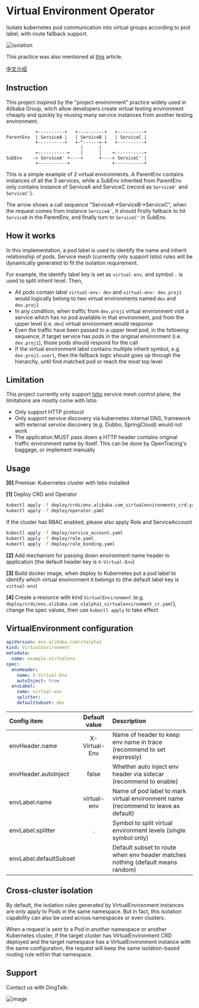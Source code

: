 Virtual Environment Operator
===========

Isolate kubernetes pod communication into virtual groups according to pod label, with route fallback support.

![isolation](https://rdc-incubators.oss-cn-beijing.aliyuncs.com/static/virtualenv/20200111163537.jpg)

This practice was also mentioned at [this](https://medium.com/hackernoon/lower-cost-with-higher-stability-how-do-we-manage-test-environments-at-alibaba-f7bd444ff6d2?) article.

[中文介绍](./README_CN.md)

## Instruction

This project inspired by the "project environment" practice widely used in Alibaba Group,
witch allow developers create virtual testing environment cheaply and quickly by reusing many service instances from
another testing environment.

```
           +----------+   +----------+   +----------+
ParentEnv  | ServiceA |   | ServiceB |   | ServiceC |
           +----------+   +-^------+-+   +----------+
                            |      |
           +-----------+    |      |    +-----------+
SubEnv    -> ServiceA' +----+      +----> ServiceC' |
           +-----------+                +-----------+
```

This is a simple example of 2 virtual environments. A ParentEnv contains instances of all the 3 services,
while a SubEnv inherited from ParentEnv only contains instance of ServiceA and ServiceC (record as `ServiceA'` and `ServiceC'`).

The arrow shows a call sequence "ServiceA->ServiceB->ServiceC", when the request comes from instance `ServiceA'`,
it should firstly fallback to hit `ServiceB` in the ParentEnv, and finally turn to `ServiceC'` in SubEnv.

## How it works

In this implementation, a pod label is used to identify the name and inherit relationship of pods.
Service mesh (currently only support Istio) rules will be dynamically generated to fit the isolation requirement.

For example, the identify label key is set as `virtual-env`, and symbol `.` is used to split inherit level. Then,

- All pods contain label `virtual-env: dev` and `virtual-env: dev.proj1` would logically belong to two virtual environments named `dev` and `dev.proj1`
- In any condition, when traffic from `dev.proj1` virtual environment visit a service which has no pod available in that environment, pod from the upper level (i.e. `dev`) virtual environment would response
- Even the traffic have been passed to a upper level pod, in the following sequence, if target service has pods in the original environment (i.e. `dev.proj1`), those pods should respond for the call
- If the virtual environment label contains multiple inherit symbol, e.g. `dev.proj1.user1`, then the fallback logic should goes up through the hierarchy, until find matched pod or reach the most top level

## Limitation

This project currently only support [Istio](http://istio.io) service mesh control plane, the limitations are mostly come with Istio.

- Only support HTTP protocol
- Only support service discovery via kubernetes internal DNS, framework with external service discovery (e.g. Dubbo, SpringCloud) would not work
- The application MUST pass down a HTTP header contains original traffic environment name by itself. This can be done by OpenTracing's baggage, or implement manually

## Usage

**[0]** Premise: Kubernetes cluster with Istio installed

**[1]** Deploy CRD and Operator

```bash
kubectl apply -f deploy/crds/env.alibaba.com_virtualenvironments_crd.yaml
kubectl apply -f deploy/operator.yaml
```

If the cluster has RBAC enabled, please also apply Role and ServiceAccount

```bash
kubectl apply -f deploy/service_account.yaml
kubectl apply -f deploy/role.yaml
kubectl apply -f deploy/role_binding.yaml
```

**[2]** Add mechanism for passing down environment name header in application (the default header key is `X-Virtual-Env`)

**[3]** Build docker image, when deploy to Kubernetes put a pod label to identify which virtual environment it belongs to (the default label key is `virtual-env`)

**[4]** Create a resource with kind `VirtualEnvironment` (e.g. `deploy/crds/env.alibaba.com_v1alpha1_virtualenvironment_cr.yaml`), change the spec values, then use `kubectl apply` to take effect

## VirtualEnvironment configuration

```yaml
apiVersion: env.alibaba.com/v1alpha1
kind: VirtualEnvironment
metadata:
  name: example-virtualenv
spec:
  envHeader:
    name: X-Virtual-Env
    autoInject: true
  envLabel:
    name: virtual-env
    splitter: .
    defaultSubset: dev
```

| Config item            | Default value | Description  |
| :--------              | :-----:       | :---- |
| envHeader.name         | X-Virtual-Env | Name of header to keep env name in trace (recommend to set expressly) |
| envHeader.autoInject   | false         | Whether auto inject env header via sidecar (recommend to enable) |
| envLabel.name          | virtual-env   | Name of pod label to mark virtual environment name (recommend to leave as default) |
| envLabel.splitter      | .             | Symbol to split virtual environment levels (single symbol only) |
| envLabel.defaultSubset |               | Default subset to route when env header matches nothing (default means random) |

## Cross-cluster isolation

By default, the isolation rules generated by VirtualEnvironment instances are only apply to Pods in the same namespace. But in fact, this isolation capability can also be used across namespaces or even clusters.

When a request is sent to a Pod in another namespace or another Kubernetes cluster, if the target cluster has VirtualEnvironment CRD deployed and the target namespace has a VirtualEnvironment instance with the same configuration, the request will keep the same isolation-based routing rule within that namespace.

## Support

Contact us with DingTalk:

![image](https://github.com/alibaba/kt-connect/raw/master/docs/_media/dingtalk-group.png)
